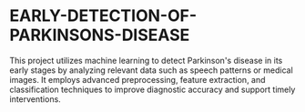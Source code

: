 # EARLY-DETECTION-OF-PARKINSONS-DISEASE
   This project utilizes machine learning to detect Parkinson's disease in its early stages by analyzing relevant data such as speech patterns or medical images. It employs advanced preprocessing, feature extraction, and classification techniques to improve diagnostic accuracy and support timely interventions.
